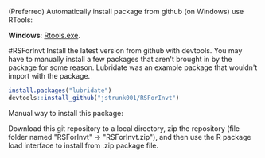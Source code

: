 (Preferred) Automatically install package from github (on Windows) use RTools:

**Windows**: [Rtools.exe](https://cran.r-project.org/bin/windows/Rtools/). 

#RSForInvt
Install the latest version from github with devtools. You may have to manually install a few packages that aren't brought in by the package for some reason. Lubridate was an example package that wouldn't import with the package.
```r
install.packages("lubridate")
devtools::install_github("jstrunk001/RSForInvt")
```




Manual way to install this package:

Download this git repository to a local directory, zip the repository (file folder named "RSForInvt" -> "RSForInvt.zip"), and then use the R package load interface to install from .zip package file.
